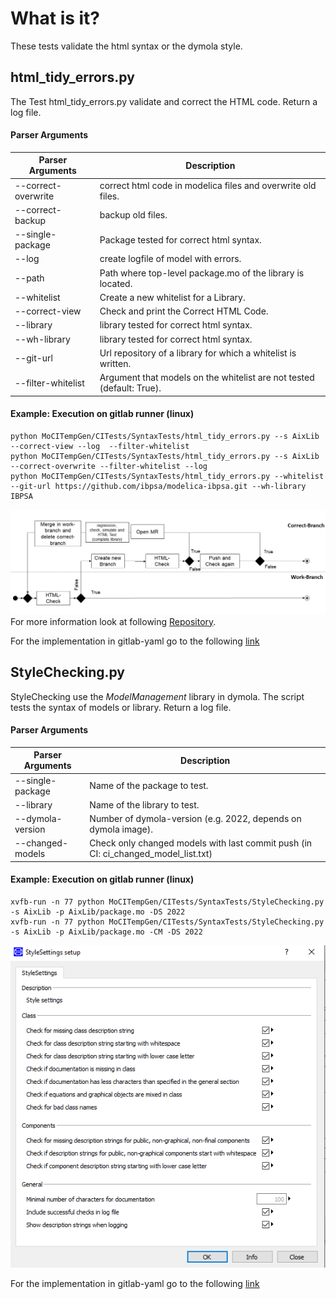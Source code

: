 # What is it?
These tests validate the html syntax or the dymola style.

## html_tidy_errors.py
The Test html_tidy_errors.py validate and correct the HTML code. 
Return a log file.
#### Parser Arguments
| Parser Arguments  | Description      | 
|-------------------| ------------------------- | 
| --correct-overwrite  |correct html code in modelica files and overwrite old files.|
| --correct-backup  | backup old files.|
| --single-package  | Package tested for correct html syntax.|
| --log | create logfile of model with errors.|
| --path  | Path where top-level package.mo of the library is located.|
| --whitelist | Create a new whitelist for a Library.|
| --correct-view  | Check and print the Correct HTML Code.|
| --library  | library tested for correct html syntax.|
| --wh-library | library tested for correct html syntax.|
| --git-url  | Url repository of a library for which a whitelist is written.|
| --filter-whitelist | Argument that models on the whitelist are not tested (default: True).|


#### Example: Execution on gitlab runner (linux)
    python MoCITempGen/CITests/SyntaxTests/html_tidy_errors.py --s AixLib --correct-view --log  --filter-whitelist
    python MoCITempGen/CITests/SyntaxTests/html_tidy_errors.py --s AixLib --correct-overwrite --filter-whitelist --log
    python MoCITempGen/CITests/SyntaxTests/html_tidy_errors.py --whitelist --git-url https://github.com/ibpsa/modelica-ibpsa.git --wh-library IBPSA

![ModelManagement_StyleChecking.PNG](../../Documentation/Images/HTMLProcess.png)
For more information look at following [Repository](https://github.com/RWTH-EBC/HTML-Tidy-Modelica).

For the implementation in gitlab-yaml go to the following [link](https://git.rwth-aachen.de/EBC/EBC_all/gitlab_ci/templates/-/tree/AixLib/dymola-ci-tests/ci_templates)
## StyleChecking.py
StyleChecking use the *ModelManagement* library in dymola. The script tests the syntax of models or library. 
Return a log file. 
#### Parser Arguments
| Parser Arguments  | Description      | 
|-------------------| ------------------------- | 
| --single-package  | Name of the package to test.|
| --library         | Name of the library to test.|
| --dymola-version  | Number of dymola-version (e.g. 2022, depends on dymola image). |
| --changed-models  | Check only changed models with last commit push (in CI: ci_changed_model_list.txt)|

#### Example: Execution on gitlab runner (linux)
    xvfb-run -n 77 python MoCITempGen/CITests/SyntaxTests/StyleChecking.py -s AixLib -p AixLib/package.mo -DS 2022
    xvfb-run -n 77 python MoCITempGen/CITests/SyntaxTests/StyleChecking.py -s AixLib -p AixLib/package.mo -CM -DS 2022

![ModelManagement_StyleChecking.PNG](../../Documentation/Images/ModelManagement_StyleChecking.PNG)

For the implementation in gitlab-yaml go to the following [link](https://git.rwth-aachen.de/EBC/EBC_all/gitlab_ci/templates/-/tree/AixLib/dymola-ci-tests/ci_templates)













